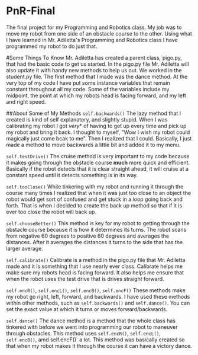 # PnR-Final
The final project for my Programming and Robotics class.  My job was to move my robot from one side of an obstacle course to the other.  Using what I have learned in Mr. Adiletta's Programming and Robotics class I
have programmed my robot to do just that.

#Some Things To Know
Mr. Adiletta has created a parent class,`pigo.py, that had the basic code to get us started.  In the pigo.py file Mr. Adiletta will also update it with handy new methods to help us out.  We worked in the student.py file.
The first method that I made was the dance method.  At the very top of my code I have put some instance variables that remain constant throughout all my code.  Some of the variables include my midpoint, the point at which my robots
head is facing forward, and my left and right speed.

##About Some of My Methods
`self.backwards()`
The lazy method that I created is  kind of self explanatory, and slightly stupid.  When I was calibrating my robot I got _very_* of having to get up every time and pick up my robot and bring it back.
I thought to myself, "Wow I wish my robot could magically just come bcak to me".  Then I realized that I could.  Basically, I just made a method to move backwards a little bit and added it to my menu.

`self.testDrive()`
The cruise method is very important to my code because it makes going through the obstacle course **much** more quick and efficient.
 Basically if the robot detects that it is clear straight ahead, it will cruise at a constant speed until it detects something is in its way.

`self.tooClose()`
While tinkering with my robot and running it through the course many times I realized that when it was just too close to an object the robot would get sort of confused and get stuck in a loop going back and forth.
That is when I decided to create the back up method so that if it is ever too close the robot will back up.

`self.chooseBetter()`
This method is key for my robot to getting through the obstacle course because it is how it determines its turns.  The robot scans from negative 60 degrees to positive 60 degrees and averages the distances.
After it averages the distances it turns to the side that has the larger average.

`self.calibrate()`
Calibrate is a method in the pigo.py file that Mr. Adiletta made and it is something that I use nearly ever class.  Calibrate helps me make sure my robots head is facing forward.
It also helps me ensure that when the robot uses the test drive that is drives straight forward.

`self.encR()`, `self.encL()`, `self.encB()`, `self.encF()`
These methods make my robot go right, left, forward, and backwards.  I have used these methods within other methods, such as `self.backwards()` and `self.dance()`.
You can set the exact value at which it turns or moves forward/backwards.

`self.dance()`
The dance method is a method that the whole class has tinkered with before we went into programming our robot to maneuver through obstacles.  This method uses `self.encR()`, `self.encL()`, `self.encB()`, amd self.encF()` a lot.
This method was basically created so that when my robot makes it through the course it can have a victory dance.

##
